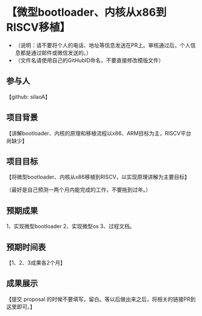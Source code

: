 # 【微型bootloader、内核从x86到RISCV移植】

* （说明：请不要将个人的电话、地址等信息发送在PR上。审核通过后，个人信息都是通过邮件或微信发送的。）
* （文件名请使用自己的GitHubID命名，不要直接修改模版文件）

## 参与人

【github: silaoA】


## 项目背景

【讲解bootloader、内核的原理和移植流程以x86、ARM目标为主，RISCV平台尚缺少】

## 项目目标

【将微型bootloader、内核从x86移植到RISCV，以实现原理讲解为主要目标】

（最好是自己预测一两个月内能完成的工作，不要拖到过年。）

## 预期成果

1、实现微型bootloader
2、实现微型os
3、过程文档。

## 预期时间表

【1、2、3成果各2个月】

## 成果展示

【提交 proposal 的时候不要填写，留白。等以后做出来之后，将相关的链接PR到这里即可。】
